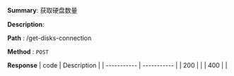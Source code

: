 **Summary**: 获取硬盘数量

**Description**:

**Path** : /get-disks-connection

**Method** : `POST`

**Response**
| code      | Description |
| ----------- | ----------- |
|  200   |       |
|  400   |       |

